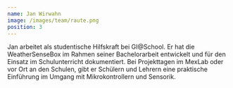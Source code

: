 ```yaml
---
name: Jan Wirwahn
image: /images/team/raute.png
position: 3
---
```

Jan arbeitet als studentische Hilfskraft bei GI@School. Er hat die WeatherSenseBox im Rahmen seiner Bachelorarbeit entwickelt und für den Einsatz im Schulunterricht dokumentiert. Bei Projekttagen im MexLab oder vor Ort an den Schulen, gibt er Schülern und Lehrern eine praktische Einführung im Umgang mit Mikrokontrollern und Sensorik.
